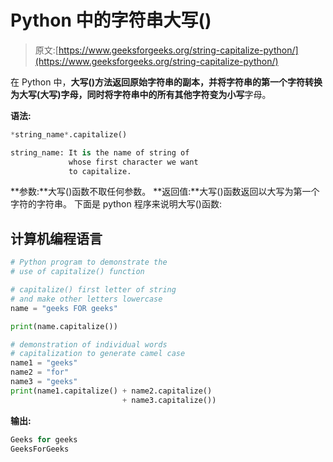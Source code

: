 # Python 中的字符串大写()

> 原文:[https://www.geeksforgeeks.org/string-capitalize-python/](https://www.geeksforgeeks.org/string-capitalize-python/)

在 Python 中，**大写()**方法返回原始字符串的副本，并将字符串的第一个字符转换为大写**(大写)**字母，同时将字符串中的所有其他字符**变为小写**字母。

**语法:**

```py
*string_name*.capitalize() 

string_name: It is the name of string of
             whose first character we want
             to capitalize.
```

**参数:**大写()函数不取任何参数。
**返回值:**大写()函数返回以大写为第一个字符的字符串。
下面是 python 程序来说明大写()函数:

## 计算机编程语言

```py
# Python program to demonstrate the
# use of capitalize() function

# capitalize() first letter of string
# and make other letters lowercase
name = "geeks FOR geeks"

print(name.capitalize())

# demonstration of individual words
# capitalization to generate camel case
name1 = "geeks"
name2 = "for"
name3 = "geeks"
print(name1.capitalize() + name2.capitalize()
                         + name3.capitalize())
```

**输出:**

```py
Geeks for geeks
GeeksForGeeks
```